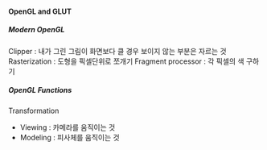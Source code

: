 #### OpenGL and GLUT

##### Modern OpenGL
Clipper : 내가 그린 그림이 화면보다 클 경우 보이지 않는 부분은 자르는 것
Rasterization : 도형을 픽셀단위로 쪼개기
Fragment processor : 각 픽셀의 색 구하기

##### OpenGL Functions
Transformation
- Viewing : 카메라를 움직이는 것
- Modeling : 피사체를 움직이는 것

